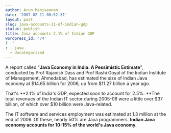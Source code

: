 ```yaml
---
author: Arun Manivannan
date: '2007-02-11 00:52:31'
layout: post
slug: java-accounts-21-of-indian-gdp
status: publish
title: Java accounts 2.1% of Indian GDP
wordpress_id: '74'
? ''
: - java
  - Uncategorized
---
```


A report called "**Java Economy in India: A Pessimistic Estimate**", conducted
by Prof Rajanish Dass and Prof Rashi Goyal of the Indian Institute of
Management, Ahmedabad, has estimated the size of Indian Java economy at $14.65
billion for 2006, up from $11.27 billion a year ago.

That's **2.1% of India's GDP, expected soon to account for 2.5%. **The total
revenues of the Indian IT sector during 2005-06 were a little over $37
billion, of which over $10 billion were Java-related.

The IT software and services employment was estimated at 1.3 million at the
end of 2006. Of these, nearly 50% are Java programmers. **Indian Java economy
accounts for 10-15% of the world's Java economy.**

